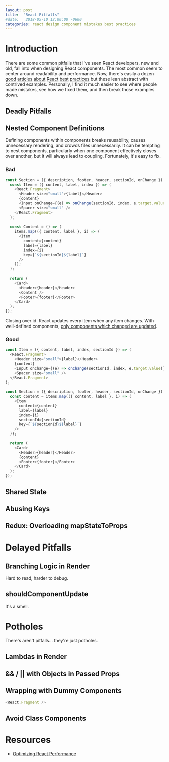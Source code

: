 ```yaml
---
layout: post
title:  "React Pitfalls"
#date:   2018-05-10 12:00:00 -0600
categories: react design component mistakes best practices
---
```


# Introduction
There are some common pitfalls that I've seen React developers, new and old, fall into when designing React components. The most common seem to center around readability and performance. Now, there's easily a dozen [good]() [articles](http://americanexpress.io/clean-code-dirty-code/) [about]() [React]() [best]() [practices]() but these lean abstract with contrived examples. Personally, I find it much easier to see where people made mistakes, see how we fixed them, and then break those examples down.

## Deadly Pitfalls

## Nested Component Definitions
Defining components within components breaks reusability, causes unnecessary rendering, and crowds files unnecessarily. It can be tempting to nest components, particularly when one component effectively closes over another, but it will always lead to coupling. Fortunately, it's easy to fix.

### Bad
```javascript
const Section = ({ description, footer, header, sectionId, onChange }) => {
  const Item = ({ content, label, index }) => (
    <React.Fragment>
      <Header size="small">{label}</Header>
      {content}
      <Input onChange={(e) => onChange(sectionId, index, e.target.value)}
      <Spacer size="small" />
    </React.Fragment>
  );
  
  const Content = () => (
    items.map(({ content, label }, i) => (
      <Item
        content={content}
        label={label}
        index={i}
        key={`${sectionId}${label}`}
      />
    ));
  );
  
  return (
    <Card>
      <Header>{header}</Header>
      <Content />
      <Footer>{footer}</Footer>
    </Card>
  );
});
```

Closing over id.
React updates every item when any item changes. With well-defined components, [only components which changed are updated](https://reactjs.org/docs/rendering-elements.html#react-only-updates-whats-necessary).

### Good
```javascript
const Item = ({ content, label, index, sectionId }) => (
  <React.Fragment>
    <Header size="small">{label}</Header>
    {content}
    <Input onChange={(e) => onChange(sectionId, index, e.target.value)}
    <Spacer size="small" />
  </React.Fragment>
);

const Section = ({ description, footer, header, sectionId, onChange }) => {
  const content = items.map(({ content, label }, i) => (
    <Item
      content={content}
      label={label}
      index={i}
      sectionId={sectionId}
      key={`${sectionId}${label}`}
    />
  ));

  return (
    <Card>
      <Header>{header}</Header>
      {content}
      <Footer>{footer}</Footer>
    </Card>
  );
});
```

## Shared State

## Abusing Keys

## Redux: Overloading mapStateToProps

# Delayed Pitfalls

## Branching Logic in Render
Hard to read, harder to debug.

## shouldComponentUpdate
It's a smell.

# Potholes
There's aren't pitfalls... they're just potholes.

## Lambdas in Render

## && / || with Objects in Passed Props

## Wrapping with Dummy Components

```javascript
<React.Fragment />
```

## Avoid Class Components

# Resources
 * [Optimizing React Performance](https://reactjs.org/docs/optimizing-performance.html)
